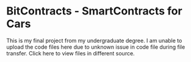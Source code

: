 # BitContracts - SmartContracts for Cars

This is my final project from my undergraduate degree.
I am unable to upload the code files here due to unknown issue in code file during file transfer. <a herf="https://drive.google.com/drive/folders/1YUmK-aBiL2UfF07GUh1oafESZTfj4-IX?usp=sharing">Click here</a> to view files in different source.
